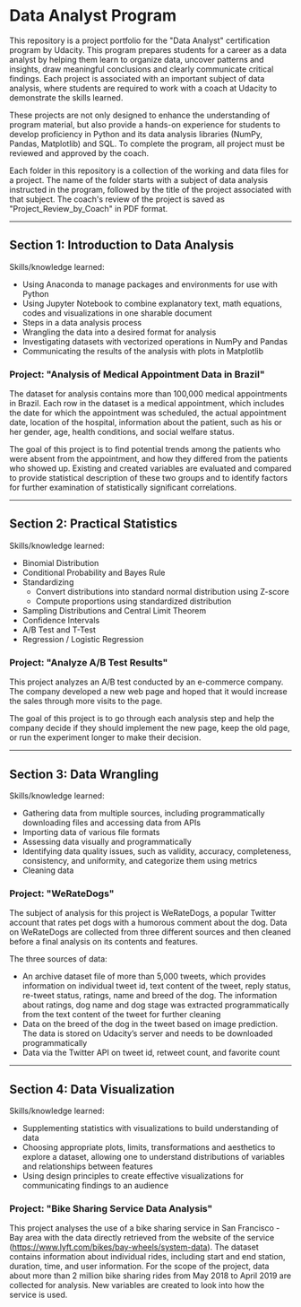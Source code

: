 # Data Analyst Program

This repository is a project portfolio for the "Data Analyst" certification program by Udacity. This program prepares students for a career as a data analyst by helping them learn to organize data, uncover patterns and insights, draw meaningful conclusions and clearly communicate critical findings. Each project is associated with an important subject of data analysis, where students are required to work with a coach at Udacity to demonstrate the skills learned.

These projects are not only designed to enhance the understanding of program material, but also provide a hands-on experience for students to develop proficiency in Python and its data analysis libraries (NumPy, Pandas, Matplotlib) and SQL. To complete the program, all project must be reviewed and approved by the coach.

Each folder in this repository is a collection of the working and data files for a project. The name of the folder starts with a subject of data analysis instructed in the program, followed by the title of the project associated with that subject. The coach's review of the project is saved as "Project_Review_by_Coach" in PDF format.

---

## Section 1: Introduction to Data Analysis

Skills/knowledge learned:
- Using Anaconda to manage packages and environments for use with Python
- Using Jupyter Notebook to combine explanatory text, math equations, codes and visualizations in one sharable document
- Steps in a data analysis process
- Wrangling the data into a desired format for analysis
- Investigating datasets with vectorized operations in NumPy and Pandas
- Communicating the results of the analysis with plots in Matplotlib

### Project: "Analysis of Medical Appointment Data in Brazil"

The dataset for analysis contains more than 100,000 medical appointments in Brazil. Each row in the dataset is a medical appointment, which includes the date for which the appointment was scheduled, the actual appointment date, location of the hospital, information about the patient, such as his or her gender, age, health conditions, and social welfare status.

The goal of this project is to find potential trends among the patients who were absent from the appointment, and how they differed from the patients who showed up. Existing and created variables are evaluated and compared to provide statistical description of these two groups and to identify factors for further examination of statistically significant correlations.

---

## Section 2: Practical Statistics

Skills/knowledge learned:
- Binomial Distribution
- Conditional Probability and Bayes Rule
- Standardizing
    - Convert distributions into standard normal distribution using Z-score
    - Compute proportions using standardized distribution
- Sampling Distributions and Central Limit Theorem
- Confidence Intervals
- A/B Test and T-Test
- Regression / Logistic Regression

### Project: "Analyze A/B Test Results"

This project analyzes an A/B test conducted by an e-commerce company. The company developed a new web page and hoped that it would increase the sales through more visits to the page.

The goal of this project is to go through each analysis step and help the company decide if they should implement the new page, keep the old page, or run the experiment longer to make their decision.

---

## Section 3: Data Wrangling

Skills/knowledge learned:

- Gathering data from multiple sources, including programmatically downloading files and accessing data from APIs
- Importing data of various file formats
- Assessing data visually and programmatically
- Identifying data quality issues, such as validity, accuracy, completeness, consistency, and uniformity, and categorize them using metrics
- Cleaning data

### Project: "WeRateDogs"

The subject of analysis for this project is WeRateDogs, a popular Twitter account that rates pet dogs with a humorous comment about the dog. Data on WeRateDogs are collected from three different sources and then cleaned before a final analysis on its contents and features.

The three sources of data:
- An archive dataset file of more than 5,000 tweets, which provides information on individual tweet id, text content of the tweet, reply status, re-tweet status, ratings, name and breed of the dog. The information about ratings, dog name and dog stage was extracted programmatically from the text content of the tweet for further cleaning   
- Data on the breed of the dog in the tweet based on image prediction. The data is stored on Udacity’s server and needs to be downloaded programmatically
- Data via the Twitter API on tweet id, retweet count, and favorite count

---

## Section 4: Data Visualization

Skills/knowledge learned:

- Supplementing statistics with visualizations to build understanding of data
- Choosing appropriate plots, limits, transformations and aesthetics to explore a dataset, allowing one to understand distributions of variables and relationships between features
- Using design principles to create effective visualizations for communicating findings to an audience

### Project: "Bike Sharing Service Data Analysis"

This project analyses the use of a bike sharing service in San Francisco - Bay area with the data directly retrieved from the website of the service (https://www.lyft.com/bikes/bay-wheels/system-data). The dataset contains information about individual rides, including start and end station, duration, time, and user information. For the scope of the project, data about more than 2 million bike sharing rides from May 2018 to April 2019 are collected for analysis. New variables are created to look into how the service is used.